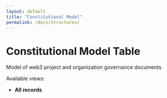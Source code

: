 ```yaml
---
layout: default
title: "Constitutional Model"
permalink: /docs/structures/
---
```


# Constitutional Model Table

Model of web3 project and organization governance documents

Available views: 
- **All records**